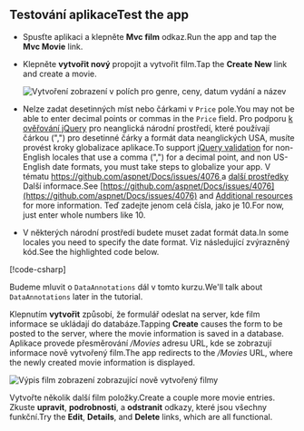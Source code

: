 
## <a name="test-the-app"></a><span data-ttu-id="80592-101">Testování aplikace</span><span class="sxs-lookup"><span data-stu-id="80592-101">Test the app</span></span>

* <span data-ttu-id="80592-102">Spusťte aplikaci a klepněte **Mvc film** odkaz.</span><span class="sxs-lookup"><span data-stu-id="80592-102">Run the app and tap the **Mvc Movie** link.</span></span>
* <span data-ttu-id="80592-103">Klepněte **vytvořit nový** propojit a vytvořit film.</span><span class="sxs-lookup"><span data-stu-id="80592-103">Tap the **Create New** link and create a movie.</span></span>

  ![Vytvoření zobrazení v polích pro genre, ceny, datum vydání a název](~/tutorials/first-mvc-app/adding-model/_static/movies.png)

* <span data-ttu-id="80592-105">Nelze zadat desetinných míst nebo čárkami v `Price` pole.</span><span class="sxs-lookup"><span data-stu-id="80592-105">You may not be able to enter decimal points or commas in the `Price` field.</span></span> <span data-ttu-id="80592-106">Pro podporu [k ověřování jQuery](https://jqueryvalidation.org/) pro neanglická národní prostředí, které používají čárkou (",") pro desetinné čárky a formát data neanglických USA, musíte provést kroky globalizace aplikace.</span><span class="sxs-lookup"><span data-stu-id="80592-106">To support [jQuery validation](https://jqueryvalidation.org/) for non-English locales that use a comma (",") for a decimal point, and non US-English date formats, you must take steps to globalize your app.</span></span> <span data-ttu-id="80592-107">V tématu [ https://github.com/aspnet/Docs/issues/4076 ](https://github.com/aspnet/Docs/issues/4076) a [další prostředky](#additional-resources) Další informace.</span><span class="sxs-lookup"><span data-stu-id="80592-107">See [https://github.com/aspnet/Docs/issues/4076](https://github.com/aspnet/Docs/issues/4076) and [Additional resources](#additional-resources) for more information.</span></span> <span data-ttu-id="80592-108">Teď zadejte jenom celá čísla, jako je 10.</span><span class="sxs-lookup"><span data-stu-id="80592-108">For now, just enter whole numbers like 10.</span></span>

<a name="displayformatdatelocal"></a>

* <span data-ttu-id="80592-109">V některých národní prostředí budete muset zadat formát data.</span><span class="sxs-lookup"><span data-stu-id="80592-109">In some locales you need to specify the date format.</span></span> <span data-ttu-id="80592-110">Viz následující zvýrazněný kód.</span><span class="sxs-lookup"><span data-stu-id="80592-110">See the highlighted code below.</span></span>

[!code-csharp[](~/tutorials/first-mvc-app/start-mvc/sample/MvcMovie/Models/MovieDateFormat.cs?name=snippet_1&highlight=2,10)]

<span data-ttu-id="80592-111">Budeme mluvit o `DataAnnotations` dál v tomto kurzu.</span><span class="sxs-lookup"><span data-stu-id="80592-111">We'll talk about `DataAnnotations` later in the tutorial.</span></span>

<span data-ttu-id="80592-112">Klepnutím **vytvořit** způsobí, že formulář odeslat na server, kde film informace se ukládají do databáze.</span><span class="sxs-lookup"><span data-stu-id="80592-112">Tapping **Create** causes the form to be posted to the server, where the movie information is saved in a database.</span></span> <span data-ttu-id="80592-113">Aplikace provede přesměrování */Movies* adresu URL, kde se zobrazují informace nově vytvořený film.</span><span class="sxs-lookup"><span data-stu-id="80592-113">The app redirects to the */Movies* URL, where the newly created movie information is displayed.</span></span>

![Výpis film zobrazení zobrazující nově vytvořený filmy](~/tutorials/first-mvc-app/adding-model/_static/h.png)

<span data-ttu-id="80592-115">Vytvořte několik další film položky.</span><span class="sxs-lookup"><span data-stu-id="80592-115">Create a couple more movie entries.</span></span> <span data-ttu-id="80592-116">Zkuste **upravit**, **podrobnosti**, a **odstranit** odkazy, které jsou všechny funkční.</span><span class="sxs-lookup"><span data-stu-id="80592-116">Try the **Edit**, **Details**, and **Delete** links, which are all functional.</span></span>

